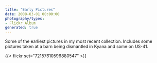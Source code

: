 ```yaml
---
title: "Early Pictures"
date: 2008-03-01 00:00:00
photography/types:
- Flickr Album
generated: true
---
```

Some of the earliest pictures in my most recent collection.  Includes some pictures taken at a barn being dismantled in Kyana and some on US-41.

{{< flickr set="72157610596880547" >}}
